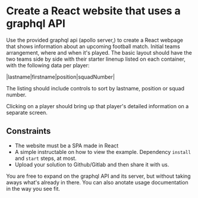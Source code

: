 # Create a React website that uses a graphql API

Use the provided graphql api (apollo server,) to create a React webpage that shows information about an upcoming football match. Initial teams arrangement, where and when it's played.
The basic layout should have the two teams side by side with their starter linenup listed on each container, with the following data per player:

|lastname|firstname|position|squadNumber|

The listing should include controls to sort by lastname, position or squad number.

Clicking on a player should bring up that player's detailed information on a separate screen.

## Constraints

- The website must be a SPA made in React
- A simple instructable on how to view the example. Dependency `install` and `start` steps, at most.
- Upload your solution to Github/Gitlab and then share it with us.

You are free to expand on the graphql API and its server, but without taking aways what's already in there.
You can also anotate usage documentation in the way you see fit.
